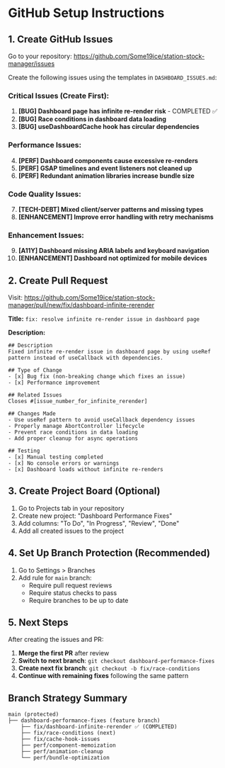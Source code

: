 # GitHub Setup Instructions

## 1. Create GitHub Issues

Go to your repository: https://github.com/Some19ice/station-stock-manager/issues

Create the following issues using the templates in `DASHBOARD_ISSUES.md`:

### Critical Issues (Create First):
1. **[BUG] Dashboard page has infinite re-render risk** - COMPLETED ✅
2. **[BUG] Race conditions in dashboard data loading**
3. **[BUG] useDashboardCache hook has circular dependencies**

### Performance Issues:
4. **[PERF] Dashboard components cause excessive re-renders**
5. **[PERF] GSAP timelines and event listeners not cleaned up**
6. **[PERF] Redundant animation libraries increase bundle size**

### Code Quality Issues:
7. **[TECH-DEBT] Mixed client/server patterns and missing types**
8. **[ENHANCEMENT] Improve error handling with retry mechanisms**

### Enhancement Issues:
9. **[A11Y] Dashboard missing ARIA labels and keyboard navigation**
10. **[ENHANCEMENT] Dashboard not optimized for mobile devices**

## 2. Create Pull Request

Visit: https://github.com/Some19ice/station-stock-manager/pull/new/fix/dashboard-infinite-rerender

**Title:** `fix: resolve infinite re-render issue in dashboard page`

**Description:**
```
## Description
Fixed infinite re-render issue in dashboard page by using useRef pattern instead of useCallback with dependencies.

## Type of Change
- [x] Bug fix (non-breaking change which fixes an issue)
- [x] Performance improvement

## Related Issues
Closes #[issue_number_for_infinite_rerender]

## Changes Made
- Use useRef pattern to avoid useCallback dependency issues
- Properly manage AbortController lifecycle  
- Prevent race conditions in data loading
- Add proper cleanup for async operations

## Testing
- [x] Manual testing completed
- [x] No console errors or warnings
- [x] Dashboard loads without infinite re-renders
```

## 3. Create Project Board (Optional)

1. Go to Projects tab in your repository
2. Create new project: "Dashboard Performance Fixes"
3. Add columns: "To Do", "In Progress", "Review", "Done"
4. Add all created issues to the project

## 4. Set Up Branch Protection (Recommended)

1. Go to Settings > Branches
2. Add rule for `main` branch:
   - Require pull request reviews
   - Require status checks to pass
   - Require branches to be up to date

## 5. Next Steps

After creating the issues and PR:

1. **Merge the first PR** after review
2. **Switch to next branch**: `git checkout dashboard-performance-fixes`
3. **Create next fix branch**: `git checkout -b fix/race-conditions`
4. **Continue with remaining fixes** following the same pattern

## Branch Strategy Summary

```
main (protected)
├── dashboard-performance-fixes (feature branch)
    ├── fix/dashboard-infinite-rerender ✅ (COMPLETED)
    ├── fix/race-conditions (next)
    ├── fix/cache-hook-issues
    ├── perf/component-memoization
    ├── perf/animation-cleanup
    └── perf/bundle-optimization
```

